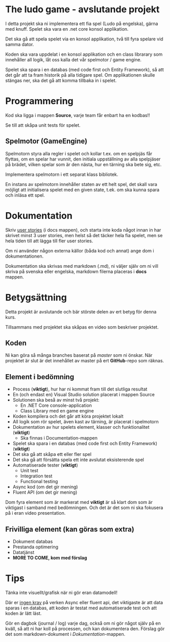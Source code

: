 # The ludo game - avslutande projekt

I detta projekt ska ni implementera ett fia spel (Ludo på engelska), gärna med knuff. Spelet ska vara en .net core konsol applikation.

Det ska gå att spela spelet via en konsol applikation, två till fyra spelare vid samma dator.

Koden ska vara uppdelat i en konsol applikation och en class librarary som innehåller all logik, låt oss kalla det vår spelmotor / game engine.

Spelet ska spara i en databas (med code first och Entity Framework), så att det går att ta fram historik på alla tidigare spel. Om applikationen skulle stängas ner, ska det gå att komma tillbaka in i spelet.

# Programmering

Kod ska ligga i mappen **Source**, varje team får enbart ha en kodbas!!

Se till att skåpa unit tests för spelet.

## Spelmotor (GameEngine)

Spelmotorn styra alla regler i spelet och kollar t.ex. om en spelpjäs får flyttas, om en spelar har vunnit, den initiala uppställning av alla spelpjäser på brädet, vilken spelar som är den nästa, hur en tärning ska bete sig, etc.

Implementera spelmotorn i ett separat klass bibliotek.

En instans av spelmotorn innehåller staten av ett helt spel, det skall vara möjligt att initialisera spelet med en given state, t.ek. om ska kunna spara och inläsa ett spel.

# Dokumentation

Skriv [user stories](https://www.mountaingoatsoftware.com/agile/user-stories) (i docs mappen), och starta inte koda något innan in har skrivet minst 3 user stories, men helst så det täcker hela fia spelet, men se hela tiden till att lägga till fler user stories.

Om ni använder någon externa källor (båda kod och annat) ange dom i dokumentationen.

Dokumentation ska skrivas med markdown (.md), ni väljer själv om ni vill skriva på svenska eller engelska, markdown filerna placeras i **docs** mappen.

# Betygsättning
Detta projekt är avslutande och bär störste delen av ert betyg för denna kurs.

Tillsammans med projektet ska skåpas en video som beskriver projektet.

## Koden
Ni kan göra så många branches baserat på *master* som ni önskar. När projektet är slut är det innehållet av master på ert **GitHub**-repo som räknas.

## Element i bedömning

* Process (**viktigt**), hur har ni kommat fram till det slutliga resultat
* En (och endast en) Visual Studio solution placerat i mappen Source
* Solutionen ska beså av minst två projekt:
  * En .NET Core console-application
  * Class Library med en game engine
* Koden kompilera och det går att köra projektet lokalt
* All logik som rör spelet, även kast av tärning, är placerat i spelmotorn
* Dokumentation av hur spelets element, klasser och funktionalitet (**viktigt**)
  * Ska finnas i Documentation-mappen
* Spelet ska spara i en databas (med code first och Entity Framework) (**viktigt**)
* Det ska gå att skåpa ett eller fler spel
* Det ska gå att försätta spela ett inte avslutat eksisterende spel
* Automatiserade tester (**viktigt**)
  * Unit test
  * Integration test
  * Functional testing
* Async kod (om det gir mening)
* Fluent API (om det gir mening)

Dom fyra element som är markerat med **viktigt** är så klart dom som är viktigast i samband med bedömningen. Och det är det som ni ska fokusera på i eran video presentation.

## Frivilliga element (kan göras som extra)

* Dokument databas
* Prestanda optimering
* Datatjänst
* **MORE TO COME, kom med förslag**

# Tips

Tänka inte visuellt/grafisk när ni gör eran datamodell!

Där er <u>ingen krav</u> på verken Async eller fluent api, det viktigaste är att data sparas i en databas, att koden är testat med automatiserade test och att koden är lätt läst.

Gör en dagbok (journal / log) varje dag, också om ni gör något själv på en kväll, så att ni har koll på processen, och kan dokumentera den. Förslag gör det som markdown-dokument i *Dokumentation*-mappen.